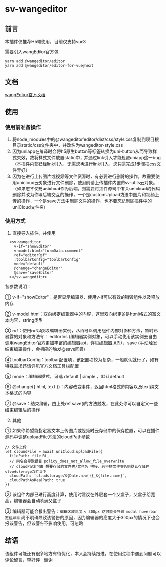 # sv-wangeditor

## 前言
本插件仅推荐H5端使用，目前仅支持vue3

需要引入wangEditor官方包

    yarn add @wangeditor/editor
    yarn add @wangeditor/editor-for-vue@next
    
## 文档
[wangEditor官方文档](https://www.wangeditor.com/v5/for-frame.html#vue3)

## 使用

### 使用前准备操作
1. 将node_modules中的@wangeditor/editor/dist/css/style.css复制到项目根目录static/css文件夹中，并改名为wangeditor-style.css
2. 因为uniapp在编译时会将h5原生button等标签转换为uni-button从而导致样式失效，故将样式文件放置static中，并通过link引入才能规避uniapp这一bug（本插件内部已经link引入，无需您再进行link引入，您只需完成1步骤把css文件弄好）
3. 因为在进行上传图片或视频等文件资源时，有必要进行删除的操作，故需要使用unicloud云对象进行文件删除，使用前请上传插件内置的sv-utils云对象。（如果您不使用unicloud作为后端，则需要将插件源码中有关unicloud的代码删除并改为你与后端交互的操作，一个是customUpload方法中图片和视频上传的操作，一个是save方法中删除文件的操作，也不要忘记删除插件中的uniCloud文件夹）

### 使用方式
1. 直接导入插件，并使用
```
  <sv-wangeditor
    v-if="showEditor"
    v-model:html="formData.comment"
    ref="editorRef"
    :toolbarConfig="toolbarConfig"
    mode="default"
    @change="changeEditor"
    @save="saveEditor"
  ></sv-wangeditor>
```

各参数说明：

① v-if="showEditor"：是否显示编辑器，使用v-if可以有效的销毁组件以及释放内存

② v-model:html：双向绑定编辑器中的内容，这里双向绑定的是html格式的富文本内容，string类型

③ ref：使用ref以获取编辑器实例，从而可以调用组件内部对象和方法，暂时已暴露的对象和方法有：
editorIns (编辑器实例对象，可以手动使用该实例去自由调用wangEditor官方更加丰富的编辑器api，详见[编辑器 API](https://www.wangeditor.com/v5/API.html))，
save (手动触发结束编辑操作，会相应的触发@save回调)

④ toolbarConfig：toolbar配置项，该配置项较为复杂，一般默认就行了，如有特殊需求还请详见官方文档[工具栏配置](https://www.wangeditor.com/v5/toolbar-config.html)

⑤ mode：编辑器模式，可选 default | simple ，默认default

⑥ @change({ html, text })：内容改变事件，返回html格式的内容以及text纯文本格式的内容

⑦ @save：结束编辑，由上处ref.save()的方法触发，在此处你可以自定义一些结束编辑后的操作

2. 其他

① 如果你希望能指定富文本上传图片或视频时云存储中的保存位置，可以在插件源码中调整uploadFile方法的cloudPath参数
```
// 文件上传
let cloundFile = await uniCloud.uploadFile({
  filePath: fileURL,
  // 同名会导致报错 policy_does_not_allow_file_overwrite
  // cloudPath可由 想要存储的文件夹/文件名 拼接，若不拼文件夹名则默认存储在cloudstorage文件夹中
  cloudPath: `cloudstorage/${Date.now()}_${file.name}`,
  cloudPathAsRealPath: true
})
```

② 该组件内部已进行高度计算，使用时建议在外层套一个父盒子，父盒子给宽高，编辑器会自动填满父盒子

③ 编辑器可能会报出警告：`编辑区域高度 < 300px 这可能会导致 modal hoverbar 定位异常` 
尚不明确导致该警告的原因，因为编辑器的高度大于300px的情况下也会报该警告，但该警告不影响使用，可忽略

## 结语
该组件可能还有很多地方有待优化，本人会持续跟进，在使用过程中遇到问题可以评论留言，望好评，谢谢